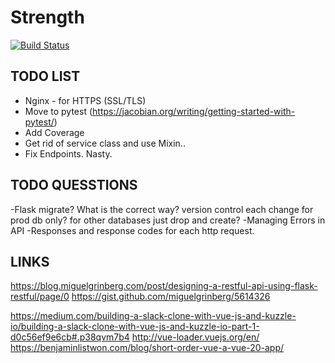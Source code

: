 # Strength

[![Build Status](https://travis-ci.com/SeanBE/strength.svg?token=YwoffpzcxpVgFc4sk6nY&branch=master)](https://travis-ci.com/SeanBE/strength)

## TODO LIST

- Nginx - for HTTPS (SSL/TLS)
- Move to pytest (<https://jacobian.org/writing/getting-started-with-pytest/>)
- Add Coverage
- Get rid of service class and use Mixin..
- Fix Endpoints. Nasty.

## TODO QUESSTIONS
-Flask migrate? What is the correct way? version control each change for prod db only? for other databases just drop and create?
-Managing Errors in API
-Responses and response codes for each http request.

## LINKS
<https://blog.miguelgrinberg.com/post/designing-a-restful-api-using-flask-restful/page/0> <https://gist.github.com/miguelgrinberg/5614326>

https://medium.com/building-a-slack-clone-with-vue-js-and-kuzzle-io/building-a-slack-clone-with-vue-js-and-kuzzle-io-part-1-d0c56ef9e6cb#.p38qvm7b4
http://vue-loader.vuejs.org/en/
https://benjaminlistwon.com/blog/short-order-vue-a-vue-20-app/
